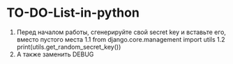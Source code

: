 # TO-DO-List-in-python
1. Перед началом работы, сгенерируйте свой secret key и вставьте его, вместо пустого места
1.1 from django.core.management import utils
1.2 print(utils.get_random_secret_key())
2. А также заменить DEBUG

